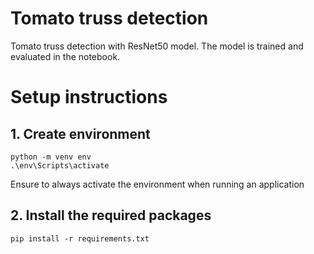 # Tomato truss detection
Tomato truss detection with ResNet50 model. The model is trained and evaluated in the notebook.


# Setup instructions

## 1. Create environment
```
python -m venv env
.\env\Scripts\activate
```

Ensure to always activate the environment when running an application

## 2. Install the required packages
```
pip install -r requirements.txt
```

